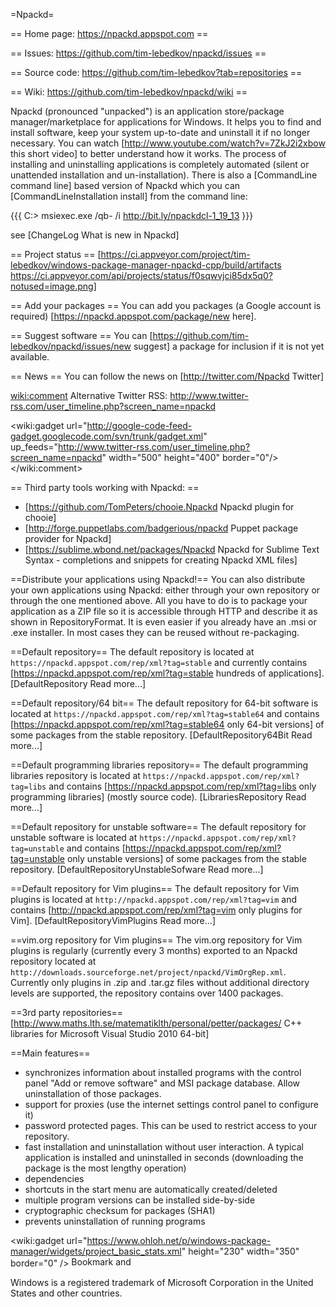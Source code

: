 ﻿=Npackd=

== Home page: https://npackd.appspot.com ==

== Issues: https://github.com/tim-lebedkov/npackd/issues ==

== Source code: https://github.com/tim-lebedkov?tab=repositories ==

== Wiki: https://github.com/tim-lebedkov/npackd/wiki ==

Npackd (pronounced "unpacked") is an application store/package manager/marketplace for applications for Windows. It helps you to find and install software, keep your system up-to-date and uninstall it if no longer necessary. You can watch [http://www.youtube.com/watch?v=7ZkJ2i2xbow this short video] to better understand how it works. The process of installing and uninstalling applications is completely automated (silent or unattended installation and un-installation). There is also a [CommandLine command line] based version of Npackd which you can [CommandLineInstallation install] from the command line: 

{{{
C:\> msiexec.exe /qb- /i http://bit.ly/npackdcl-1_19_13
}}}


see [ChangeLog What is new in Npackd]

== Project status ==
[https://ci.appveyor.com/project/tim-lebedkov/windows-package-manager-npackd-cpp/build/artifacts https://ci.appveyor.com/api/projects/status/f0sqwvjci85dx5q0?notused=image.png]

== Add your packages ==
You can add you packages (a Google account is required) [https://npackd.appspot.com/package/new here].

== Suggest software ==
You can [https://github.com/tim-lebedkov/npackd/issues/new suggest] a package for inclusion if it is not yet available.

== News ==
You can follow the news on [http://twitter.com/Npackd Twitter]

<wiki:comment>
Alternative Twitter RSS: http://www.twitter-rss.com/user_timeline.php?screen_name=npackd

<wiki:gadget url="http://google-code-feed-gadget.googlecode.com/svn/trunk/gadget.xml" up_feeds="http://www.twitter-rss.com/user_timeline.php?screen_name=npackd" width="500" height="400" border="0"/>
</wiki:comment>

== Third party tools working with Npackd: ==
  * [https://github.com/TomPeters/chooie.Npackd Npackd plugin for chooie]
  * [http://forge.puppetlabs.com/badgerious/npackd Puppet package provider for Npackd] 
  * [https://sublime.wbond.net/packages/Npackd Npackd for Sublime Text Syntax - completions and snippets for creating Npackd XML files]

==Distribute your applications using Npackd!==
You can also distribute your own applications using Npackd: either through your own repository or through the one mentioned above. All you have to do is to package your application as a ZIP file so it is accessible through HTTP and describe it as shown in RepositoryFormat. It is even easier if you already have an .msi or .exe installer. In most cases they can be reused without re-packaging.

==Default repository==
The default repository is located at `https://npackd.appspot.com/rep/xml?tag=stable` and currently contains [https://npackd.appspot.com/rep/xml?tag=stable hundreds of applications]. [DefaultRepository Read more...]

==Default repository/64 bit==
The default repository for 64-bit software is located at `https://npackd.appspot.com/rep/xml?tag=stable64` and contains [https://npackd.appspot.com/rep/xml?tag=stable64 only 64-bit versions] of some packages from the stable repository. [DefaultRepository64Bit Read more...]

==Default programming libraries repository==
The default programming libraries repository is located at `https://npackd.appspot.com/rep/xml?tag=libs` and contains [https://npackd.appspot.com/rep/xml?tag=libs only programming libraries] (mostly source code). [LibrariesRepository Read more...]

==Default repository for unstable software==
The default repository for unstable software is located at `https://npackd.appspot.com/rep/xml?tag=unstable` and contains [https://npackd.appspot.com/rep/xml?tag=unstable only unstable versions] of some packages from the stable repository. [DefaultRepositoryUnstableSofware Read more...]

==Default repository for Vim plugins==
The default repository for Vim plugins is located at `http://npackd.appspot.com/rep/xml?tag=vim` and contains [http://npackd.appspot.com/rep/xml?tag=vim only plugins for Vim]. [DefaultRepositoryVimPlugins Read more...]

==vim.org repository for Vim plugins==
The vim.org repository for Vim plugins is regularly (currently every 3 months) exported to an Npackd repository located at `http://downloads.sourceforge.net/project/npackd/VimOrgRep.xml`. Currently only plugins in .zip and .tar.gz files without additional directory levels are supported, the repository contains over 1400 packages.

==3rd party repositories==
[http://www.maths.lth.se/matematiklth/personal/petter/packages/ C++ libraries for Microsoft Visual Studio 2010 64-bit]

==Main features==
  * synchronizes information about installed programs with the control panel "Add or remove software" and MSI package database. Allow uninstallation of those packages. 
  * support for proxies (use the internet settings control panel to configure it)
  * password protected pages. This can be used to restrict access to your repository.
  * fast installation and uninstallation without user interaction. A typical application is installed and uninstalled in seconds (downloading the package is the most lengthy operation)
  * dependencies
  * shortcuts in the start menu are automatically created/deleted
  * multiple program versions can be installed side-by-side
  * cryptographic checksum for packages (SHA1)
  * prevents uninstallation of running programs

<wiki:gadget url="https://www.ohloh.net/p/windows-package-manager/widgets/project_basic_stats.xml" height="230" width="350" border="0" />
<a class="addthis_button" href="http://www.addthis.com/bookmark.php?v=250&amp;username=xa-4c376eea7c4cc880"><img src="https://s7.addthis.com/static/btn/v2/lg-share-en.gif" width="125" height="16" alt="Bookmark and Share" style="border:0"/></a>


Windows is a registered trademark of Microsoft Corporation in the United States and other countries.
